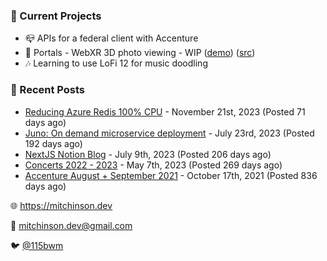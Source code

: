 ### 📌 Current Projects
- 📪 APIs for a federal client with Accenture
- 📸 Portals - WebXR 3D photo viewing - WIP ([demo](https://portals.mitchinson.dev/)) ([src](https://github.com/bmitchinson/vr-jpg-viewer-webxr))
- 🎶 Learning to use LoFi 12 for music doodling

### 📝 Recent Posts

- [Reducing Azure Redis 100% CPU](https://blog.mitchinson.dev/redis-cpu) - November 21st, 2023 (Posted 71 days ago)
- [Juno: On demand microservice deployment](https://blog.mitchinson.dev/juno) - July 23rd, 2023 (Posted 192 days ago)
- [NextJS Notion Blog](https://blog.mitchinson.dev/blog-2023) - July 9th, 2023 (Posted 206 days ago)
- [Concerts 2022 - 2023](https://blog.mitchinson.dev/concerts-2023) - May 7th, 2023 (Posted 269 days ago)
- [Accenture August + September 2021](https://blog.mitchinson.dev/pillar/aug-sep-21) - October 17th, 2021 (Posted 836 days ago)

🌐 https://mitchinson.dev

💌 mitchinson.dev@gmail.com

🐦 [@115bwm](https://twitter.com/115bwm)
